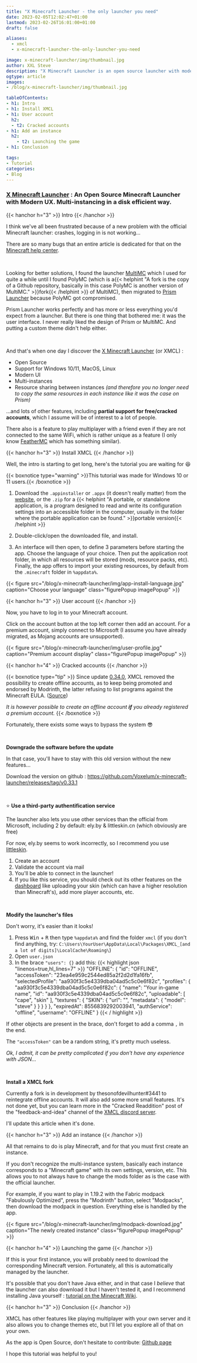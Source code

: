 ```yaml
---
title: "X Minecraft Launcher - the only launcher you need"
date: 2023-02-05T12:02:47+01:00
lastmod: 2023-02-26T16:01:00+01:00
draft: false

aliases:
  - xmcl
  - x-minecraft-launcher-the-only-launcher-you-need

image: x-minecraft-launcher/img/thumbnail.jpg
author: XXL Steve
description: "X Minecraft Launcher is an open source launcher with modern UX. Let's look at how to install it!"
ogtype: article
images:
- /blog/x-minecraft-launcher/img/thumbnail.jpg

tableOfContents:
- h1: Intro
- h1: Install XMCL
- h1: User account
  h2:
  - t2: Cracked accounts
- h1: Add an instance
  h2:
    - t2: Launching the game
- h1: Conclusion

tags:
- Tutorial
categories:
- Blog
---
```


### [X Minecraft Launcher](https://xmcl.app/) : An Open Source Minecraft Launcher with Modern UX. Multi-instancing in a disk efficient way.

{{< hanchor h="3" >}}
Intro
{{< /hanchor >}}

I think we've all been frustrated because of a new problem with the official Minecraft launcher: crashes, logging in is not working...

There are so many bugs that an entire article is dedicated for that on the [Minecraft help center](https://help.minecraft.net/hc/en-us/articles/6662588435597-Minecraft-Launcher-Troubleshooting-FAQ).

&nbsp;

Looking for better solutions, I found the launcher [MultiMC](https://multimc.org/) which I used for quite a while until I found PolyMC (which is a{{< helphint "A fork is the copy of a Github repository, basically in this case PolyMC is another version of MultiMC." >}}fork{{< /helphint >}} of MultiMC), then migrated to [Prism Launcher](https://prismlauncher.org) because PolyMC got compromised.

Prism Launcher works perfectly and has more or less everything you'd expect from a launcher. But there is one thing that bothered me: it was the user interface. I never really liked the design of Prism or MultiMC. And putting a custom theme didn't help either.

&nbsp;

And that's when one day I discover the [X Minecraft Launcher](https://xmcl.app/) (or XMCL) : 

- Open Source
- Support for Windows 10/11, MacOS, Linux
- Modern UI
- Multi-instances
- Resource sharing between instances *(and therefore you no longer need to copy the same resources in each instance like it was the case on Prism)*

...and lots of other features, including **partial support for free/cracked accounts**, which I assume will be of interest to a lot of people.

There also is a feature to play multiplayer with a friend even if they are not connected to the same WiFi, which is rather unique as a feature (I only know [FeatherMC](https://feathermc.com) which has something similar).

{{< hanchor h="3" >}}
Install XMCL
{{< /hanchor >}}

Well, the intro is starting to get long, here's the tutorial you are waiting for 😆

{{< boxnotice type="warning" >}}This tutorial was made for Windows 10 or 11 users.{{< /boxnotice >}}

1. Download the `.appinstaller` or `.appx` (it doesn't really matter) from the [website](https://xmcl.app/), or the `.zip` for a {{< helphint "A portable, or standalone application, is a program designed to read and write its configuration settings into an accessible folder in the computer, usually in the folder where the portable application can be found." >}}portable version{{< /helphint >}}

2. Double-click/open the downloaded file, and install.

3. An interface will then open, to define 3 parameters before starting the app. Choose the language of your choice. Then put the application root folder, in which all resources will be stored (mods, resource packs, etc). Finally, the app offers to import your existing resources, by default from the `.minecraft` folder in `%appdata%`.

{{< figure src="/blog/x-minecraft-launcher/img/app-install-language.jpg" caption="Choose your language" class="figurePopup imagePopup" >}}

{{< hanchor h="3" >}}
User account
{{< /hanchor >}}

Now, you have to log in to your Minecraft account.

Click on the account button at the top left corner then add an account. For a premium account, simply connect to Microsoft (I assume you have already migrated, as Mojang accounts are unsupported).

{{< figure src="/blog/x-minecraft-launcher/img/user-profile.jpg" caption="Premium account display" class="figurePopup imagePopup" >}}

{{< hanchor h="4" >}}
Cracked accounts
{{< /hanchor >}}

{{< boxnotice type="tip" >}}
Since update [0.34.0](https://xmcl.app/fr/changelogs#0.34.0), XMCL removed the possibility to create offline accounts, as to keep being promoted and endorsed by Modrinth, the latter refusing to list programs against the Minecraft EULA. ([Source](/blog/x-minecraft-launcher/img/quote-crack.jpg))

*It is however possible to create an offline account **if** you already registered a premium account.*
{{< /boxnotice >}}

Fortunately, there exists some ways to bypass the system 😎

&nbsp;

**Downgrade the software before the update**

In that case, you'll have to stay with this old version without the new features...

Download the version on github : https://github.com/Voxelum/x-minecraft-launcher/releases/tag/v0.33.1

&nbsp;

⭐ **Use a third-party authentification service**

The launcher also lets you use other services than the official from Microsoft, including 2 by default: ely.by & littleskin.cn (which obviously are free)

For now, ely.by seems to work incorrectly, so I recommend you use [littleskin](https://littleskin.cn).

1. Create an account
2. Validate the account via mail
3. You'll be able to connect in the launcher!
4. If you like this service, you should check out its other features on the [dashboard](https://littleskin.cn/user) like uploading your skin (which can have a higher resolution than Minecraft's), add more player accounts, etc.

&nbsp;

**Modify the launcher's files**

Don't worry, it's easier than it looks!

1. Press <kbd>Win</kbd> + <kbd>R</kbd> then type `%appdata%` and find the folder `xmcl` (if you don't find anything, try: `C:\Users\YourUser\AppData\Local\Packages\XMCL_[and a lot of digits]\LocalCache\Roaming\`)
2. Open `user.json`
3. In the brace `"users": {}` add this:
   {{< highlight json "linenos=true,hl_lines=7" >}}
   "OFFLINE": {
      "id": "OFFLINE",
      "accessToken": "23ea4e959c2544ed85a2f2d2d1fa16fb",
      "selectedProfile": "aa930f3c5e4339dba04ad5c5c0e6f82c",
      "profiles": {
        "aa930f3c5e4339dba04ad5c5c0e6f82c": {
          "name": "Your in-game name",
          "id": "aa930f3c5e4339dba04ad5c5c0e6f82c",
          "uploadable": [
            "cape",
            "skin"
          ],
          "textures": {
            "SKIN": {
              "url": "",
              "metadata": {
                "model": "steve"
              }
            }
          }
        }
      },
      "expiredAt": 8556839292003941,
      "authService": "offline",
      "username": "OFFLINE"
    }
   {{< / highlight >}}

If other objects are present in the brace, don't forget to add a comma `,` in the end.

The `"accessToken"` can be a random string, it's pretty much useless.

*Ok, I admit, it can be pretty complicated if you don't have any experience with JSON...*

&nbsp;

**Install a XMCL fork**

Currently a fork is in development by thesonofdevilhunter#3441 to reintegrate offline accounts. It will also add some more small features. It's not done yet, but you can learn more in the "Cracked Readdition" post of the "feedback-and-idea" channel of the [XMCL discord server](https://discord.gg/W5XVwYY7GQ).

I'll update this article when it's done.

{{< hanchor h="3" >}}
Add an instance
{{< /hanchor >}}

All that remains to do is play Minecraft, and for that you must first create an instance.

If you don't recognize the multi-instance system, basically each instance corresponds to a "Minecraft game" with its own settings, version, etc. This allows you to not always have to change the mods folder as is the case with the official launcher.

For example, if you want to play in 1.19.2 with the Fabric modpack "Fabulously Optimized", press the "Modrinth" button, select "Modpacks", then download the modpack in question. Everything else is handled by the app.

{{< figure src="/blog/x-minecraft-launcher/img/modpack-download.jpg" caption="The newly created instance" class="figurePopup imagePopup" >}}

{{< hanchor h="4" >}}
Launching the game
{{< /hanchor >}}

If this is your first instance, you will probably need to download the corresponding Minecraft version. Fortunately, all this is automatically managed by the launcher.

It's possible that you don't have Java either, and in that case I *believe* that the launcher can also download it but I haven't tested it, and I recommend installing Java yourself : [tutorial on the Minecraft Wiki](https://minecraft.fandom.com/wiki/Tutorials/Setting_up_a_server#Java).

{{< hanchor h="3" >}}
Conclusion
{{< /hanchor >}}

XMCL has other features like playing multiplayer with your own server and it also allows you to change themes etc, but I'll let you explore all of that on your own.

As the app is Open Source, don't hesitate to contribute: [Github page](https://github.com/voxelum/x-minecraft-launcher)

I hope this tutorial was helpful to you!
